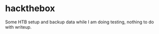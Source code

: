 # hackthebox
Some HTB setup and backup data while I am doing testing, nothing to do with writeup.  
